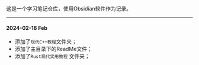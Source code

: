 这是一个学习笔记仓库，使用Obsidian软件作为记录。

---
#### 2024-02-18 Feb 

* 添加了`现代C++教程`文件夹；
* 添加了主目录下的ReadMe文件；
* 添加了`Rust现代实用教程` 文件夹；